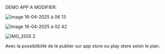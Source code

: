 DEMO APP A MODIFIER:


![Image 16-04-2025 à 06 13](https://github.com/user-attachments/assets/4e327500-8860-4142-9c33-1dff578f6424)






![Image 16-04-2025 à 02 42](https://github.com/user-attachments/assets/178f2cbe-e733-4e80-aeca-2b6c60977a13)


![IMG_3555 2](https://github.com/user-attachments/assets/8e4bb530-f939-46fc-8a3b-d9ca08f6197f)




Avec la possiblibilté de le publier sur app store ou play store selon le plan.

